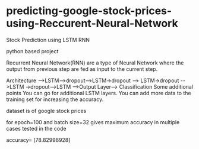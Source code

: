# predicting-google-stock-prices-using-Reccurent-Neural-Network
Stock Prediction using LSTM RNN

python based project

Recurrent Neural Network(RNN) are a type of Neural Network where the output from previous step are fed as input to the current step.

Architecture
 -->LSTM-->dropout-->LSTM->dropout --> LSTM->dropout -->LSTM ->dropout-->LSTM -->Output Layer--> Classification
Some additional points
You can go for additional LSTM layers.
You can add more data to the training set for increasing the accuracy.

dataset is of google stock prices

for epoch=100 and batch size=32 gives maximum accuracy in multiple cases tested in the code

accuracy= [78.82998928]
